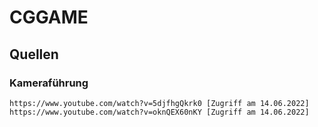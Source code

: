 # CGGAME

## Quellen

### Kameraführung
    https://www.youtube.com/watch?v=5djfhgQkrk0 [Zugriff am 14.06.2022]
    https://www.youtube.com/watch?v=oknQEX60nKY [Zugriff am 14.06.2022]

 

